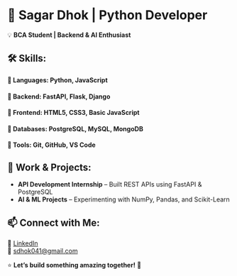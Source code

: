 # 🚀 Sagar Dhok | Python Developer  
💡 **BCA Student | Backend & AI Enthusiast**  

## 🛠 Skills:
#### 🔹 Languages: Python, JavaScript  
#### 🔹 Backend: FastAPI, Flask, Django  
#### 🔹 Frontend: HTML5, CSS3, Basic JavaScript  
#### 🔹 Databases: PostgreSQL, MySQL, MongoDB  
#### 🔹 Tools: Git, GitHub, VS Code  

## 💼 Work & Projects:
- **API Development Internship** – Built REST APIs using FastAPI & PostgreSQL  
- **AI & ML Projects** – Experimenting with NumPy, Pandas, and Scikit-Learn  

## 📫 Connect with Me:
🔗 [LinkedIn](https://www.linkedin.com/in/sagardhok/)  
📩 sdhok041@gmail.com  

⭐ **Let’s build something amazing together!** 🚀  
